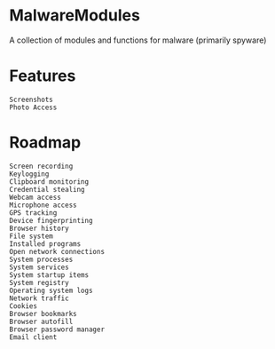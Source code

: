 # MalwareModules

A collection of modules and functions for malware (primarily spyware)

# Features

```
Screenshots
Photo Access
```

# Roadmap

```
Screen recording
Keylogging
Clipboard monitoring
Credential stealing
Webcam access
Microphone access
GPS tracking
Device fingerprinting
Browser history
File system
Installed programs
Open network connections
System processes
System services
System startup items
System registry
Operating system logs
Network traffic
Cookies
Browser bookmarks
Browser autofill
Browser password manager
Email client
```
